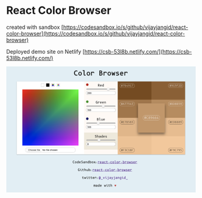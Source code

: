 # React Color Browser

created with sandbox
[https://codesandbox.io/s/github/vijayjangid/react-color-browser](https://codesandbox.io/s/github/vijayjangid/react-color-browser)

Deployed demo site on Netlify [https://csb-53l8b.netlify.com/](https://csb-53l8b.netlify.com/)

![screenshot](/public/screenshot.png?raw=true "Screenshot")
